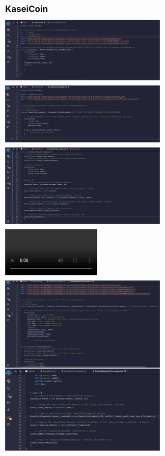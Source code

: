 # KaseiCoin
![](image/kasei1.png)

![](image/kasei2.png)

![](image/kasei3.png)

![](image/kaseivide.mp4)

![](image/ExtendKasei.png)
![](image/ExtendKasei1.png)
